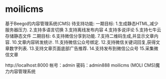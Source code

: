 # moilicms
基于Beego的内容管理系统(CMS)
待支持功能:
一期目标:
1.生成静态HTML,减少服务器压力.
2.支持多语言切换
3.支持离线发布内容
4.支持多说评论
5.支持七牛云存储静态文件
二期目标:
6.支持微信分享到功能.
7.支持二维码生成,并显示文章内容.
10.文章内容转发统计.
11.支持微信公众号绑定.
12.支持微信关键词回复,获得文章数字列表.
13.支持文章页面底部广告推荐.
14.支持发布到微信公众号
15.采集微信文章

http://localhost:8000
帐号：admin
密码：admin888
moilicms (MOLI CMS)魔力内容管理系统
